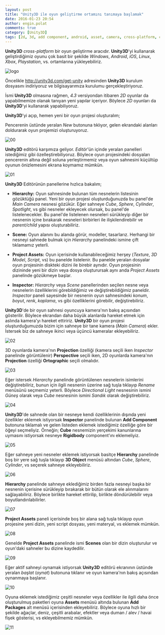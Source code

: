 ```yaml
---
layout: post
title: "Unity3D ile oyun geliştirme ortamını tanımaya başlamak"
date: 2016-01-23 20:54
author: engin.polat
comments: true
category: [Unity3D]
tags: [2d, 3d, add component, android, asset, camera, cross-platform, cube, cylinder, directional light, game, hierarchy, inspector, ios, light, linux, material, model, ortographic, packages, panel, perspective, playstation, projection, rigidbody, scene, script, sphere, spotlight, texture, windows, xbox]
---
```

**Unity3D** *cross-platform* bir oyun geliştirme aracıdır. **Unity3D**'yi kullanarak geliştirdiğimiz oyunu çok basit bir şekilde *Windows*, *Android*, *iOS*, *Linux*, *Xbox*, *Playstation*, vs. ortamlarına yükleyebiliriz.

![logo](/assets/uploads/2016/01/logo.png)

Öncelikle <a href="http://unity3d.com/get-unity" target="_blank">http://unity3d.com/get-unity</a> adresinden **Unity3D** kurulum dosyasını indiriyoruz ve bilgisayarımıza kurulumu gerçekleştiriyoruz.

İsmi **Unity3D** olmasına rağmen, *4.3* versiyondan itibaren *2D* oyunlar da yapabilmemize olanak tanıyan yeni yapılar içeriyor. Böylece *2D* oyunları da **Unity3D**'yi kullanarak yapabiliyoruz.

**Unity3D**'yi açıp, hemen yeni bir oyun projesi oluşturalım;

Pencerenin üstünde yeralan *New* butonuna tıklıyor, gelen ekrandaki alanları doldurarak oyun projemizi oluşturuyoruz.

![00](/assets/uploads/2016/01/00.png)

**Unity3D** editörü karşımıza geliyor. *Editör*'ün içinde yeralan panelleri istediğimiz gibi özelleştirebiliyoruz. Böylece oyun projesindeki dosyaları pencerenin altına değil soluna yerleştirmemiz veya oyun sahnesini küçültüp oyunun önizlemesini ekrana koymamız mümkün.

![01](/assets/uploads/2016/01/01.png)

**Unity3D** Editörünün panellerine hızlıca bakalım;



*   **Hierarchy:** Oyun sahnesinde bulunan tüm nesnelerin listesinin gözüktüğü panel. Yeni bir oyun projesi oluşturduğunuzda bu panel'de *Main Camera* nesnesi gözükür. Eğer sahneye *Cube*, *Sphere*, *Cylinder*, *Spotlight*, vs gibi nesneler ekleyecek olursak, bu panel'de listelenecekler. Bu panel'de listelenen nesneleri sürükleyip diğer bir nesnenin içine bırakarak nesneleri birbirleri ile ilişkilendirebilir ve *parent/child* yapısı oluşturabiliriz.

*   **Scene:** Oyun alanını bu alanda görür, modeller, tasarlarız. Herhangi bir nesneyi sahnede bulmak için *Hierarchy* panelindeki ismine çift tıklamamız yeterli.

*   **Project Assets:** Oyun içerisinde kullanabileceğimiz herşey (*Texture*, *3D Model*, *Script*, vs) bu panelde listelenir. Bu panelde yeralan dosyalar oyun projesinin diskteki dizini ile birebir aynıdır. Oyun projesinin dizininde yeni bir dizin veya dosya oluşturursak aynı anda *Project Assets* panelinde gözükmeye başlar.

*   **Inspector:** *Hierarchy* veya *Scene* panellerinden seçilen nesne veya nesnelerin özelliklerini görebildiğimiz ve değiştirebildiğimiz paneldir. *Inspector* paneli sayesinde bir nesnenin oyun sahnesindeki *konum*, *boyut*, *renk*, *kaplama*, vs gibi özelliklerini görebilir, değiştirebiliriz.


**Unity3D**'de bir oyun sahnesi oyuncuya kamera'nın bakış açısından gösterilir. Böylece ekrandan daha büyük alanlarda hareket etmek için aslında kamera'yı hareket ettiririz. **Unity3D** bir oyun projesi oluşturduğumuzda bizim için sahneye bir tane kamera (*Main Camera*) ekler. İstersek biz de sahneye ikinci veya üçüncü kameralar ekleyebiliriz.

![02](/assets/uploads/2016/01/02.png)

3D oyunlarda kamera'nın **Projection** özelliği (kamera seçili iken *Inspector* panelinde görüntülenir) **Perspective** seçili iken, 2D oyunlarda kamera'nın **Projection** özelliği **Ortographic** seçili olmalıdır.

![03](/assets/uploads/2016/01/03.png)

Eğer istersek *Hierarchy* panelinde görüntülenen nesnelerin isimlerini değiştirebiliriz, bunun için ilgili nesnenin üzerine sağ tuşla tıklayıp *Rename* menüsünü seçmemiz yeterli. Böylece *Directional Light* nesnesinin ismini *Güneş* olarak veya *Cube* nesnesinin ismini *Sandık* olarak değiştirebiliriz.

![04](/assets/uploads/2016/01/04.png)

**Unity3D**'de sahnede olan bir nesneye kendi özelliklerinin dışında yeni özellikler eklemek istiyorsak **Inspector** panelinde bulunan **Add Component** butonuna tıklamalı ve gelen listeden eklemek istediğimiz özelliğe göre bir öğeyi seçmeliyiz. Örneğin; **Cube** nesnemizin yerçekimi kanunlarına uymasını istiyorsak nesneye **Rigidbody** component'ını eklemeliyiz.

![05](/assets/uploads/2016/01/05.png)

Eğer sahneye yeni nesneler eklemek istiyorsak basitçe **Hierarchy** panelinde boş bir yere sağ tuşla tıklayıp **3D Object** menüsü altından *Cube*, *Sphere*, *Cylinder*, vs seçerek sahneye ekleyebiliriz.

![06](/assets/uploads/2016/01/06.png)

**Hierarchy** panelinde sahneye eklediğimiz birden fazla nesneyi başka bir nesnenin içerisine sürükleyip bırakarak bir bütün olarak ele alınmalarını sağlayabiliriz. Böylece birlikte hareket ettirilip, birlikte döndürülebilir veya boyutlandırılabilirler.

![07](/assets/uploads/2016/01/07.png)

**Project Assets** paneli içerisinde boş bir alana sağ tuşla tıklayıp oyun projesine yeni dizin, yeni script dosyası, yeni materyal, vs eklemek mümkün.

![08](/assets/uploads/2016/01/08.png)

Genelde **Project Assets** panelinde ismi **Scenes** olan bir dizin oluşturulur ve oyun'daki sahneler bu dizine kaydedilir.

![09](/assets/uploads/2016/01/09.png)

Eğer aktif sahneyi oynamak istiyorsak **Unity3D** editörü ekranının üstünde yeralan *başlat* (*oynat*) butonuna tıklanır ve oyun kamera'nın bakış açısından oynanmaya başlanır.

![10](/assets/uploads/2016/01/10.png)

Oyuna eklemek istediğimiz çeşitli nesneler veya özellikler ile ilgili daha önce oluşturulmuş paketleri oyuna **Assets** menüsü altında bulunan **Add Packages** alt menüsü içerisinden ekleyebiliriz. Böylece oyuna hızlı bir şekilde ağaçlar, deniz, çeşitli arabalar, efektler veya duman / alev / havai fişek gösterisi, vs ekleyebilmemiz mümkün.

![11](/assets/uploads/2016/01/11.png)

